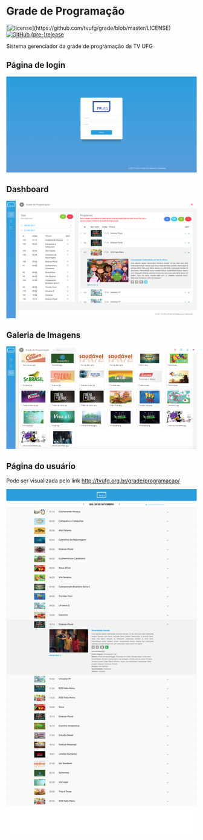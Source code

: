 # Grade de Programação
[![license](https://img.shields.io/github/license/tvufg/grade.svg?)](https://github.com/tvufg/grade/blob/master/LICENSE)
[![GitHub (pre-)release](https://img.shields.io/github/release/tvufg/grade/all.svg)](https://github.com/tvufg/grade/releases/)

Sistema gerenciador da grade de programação da TV UFG

## Página de login

![login-page](https://github.com/tvufg/grade/blob/master/docs/login-page.png "LOGIN-PAGE")

## Dashboard

![dashboard](https://github.com/tvufg/grade/blob/master/docs/dashboard.png "DASHBOARD")

## Galeria de Imagens

![gallery](https://github.com/tvufg/grade/blob/master/docs/gallery.png "GALLERY")

## Página do usuário

Pode ser visualizada pelo link http://tvufg.org.br/grade/programacao/

![user-page](https://github.com/tvufg/grade/blob/master/docs/user-page.png "USER-PAGE")
